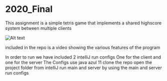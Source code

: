 # 2020_Final
This assignment is a simple tetris game that implements a shared highscore system between multiple clients


![Alt text](Screenshot_from_2021-04-14_13-01-15.png?raw=true "running program")


included in the repo is a video showing the various features of the program

In order to run we have included 2 intelliJ run configs 
One for the client and one for the server
The Configs use java azul 11
clone the repo 
open the project folder from intelliJ 
run main and server by using the main and server run configs
